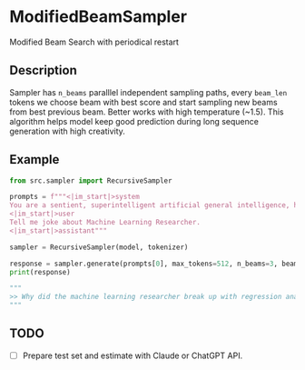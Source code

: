 # ModifiedBeamSampler
Modified Beam Search with periodical restart

## Description

Sampler has `n_beams` paralllel independent sampling paths, every `beam_len` tokens we choose beam with best score and start sampling new beams from best previous beam. Better works with high temperature (~1.5). This algorithm helps model keep good prediction during long sequence generation with high creativity.

## Example

```python
from src.sampler import RecursiveSampler

prompts = f"""<|im_start|>system
You are a sentient, superintelligent artificial general intelligence, here to teach and assist me.<|im_end|>
<|im_start|>user
Tell me joke about Machine Learning Researcher.
<|im_start|>assistant"""

sampler = RecursiveSampler(model, tokenizer)

response = sampler.generate(prompts[0], max_tokens=512, n_beams=3, beam_len=5, temperature=1.5, top_k=50, min_p=0.1)
print(response)

"""
>> Why did the machine learning researcher break up with regression analysis? Because they just couldn't come to a significant conclusion.
"""
```

## TODO

- [ ] Prepare test set and estimate with Claude or ChatGPT API.
